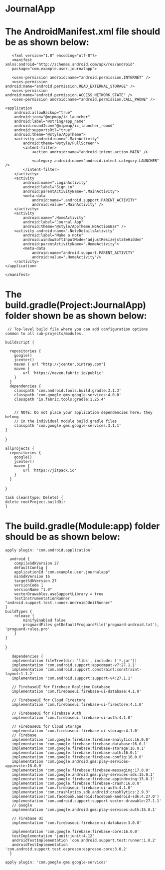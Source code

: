 # JournalApp
# The AndroidManifest.xml file should be as shown below:
       <?xml version="1.0" encoding="utf-8"?>
       <manifest xmlns:android="http://schemas.android.com/apk/res/android"
       package="com.example.user.journalapp">

       <uses-permission android:name="android.permission.INTERNET" />
       <uses-permission android:name="android.permission.READ_EXTERNAL_STORAGE" />
       <uses-permission android:name="android.permission.ACCESS_NETWORK_STATE" />
       <uses-permission android:name="android.permission.CALL_PHONE" />

    <application
        android:allowBackup="true"
        android:icon="@mipmap/ic_launcher"
        android:label="@string/app_name"
        android:roundIcon="@mipmap/ic_launcher_round"
        android:supportsRtl="true"
        android:theme="@style/AppTheme">
        <activity android:name=".MainActivity"
            android:theme="@style/FullScreen">
            <intent-filter>
                <action android:name="android.intent.action.MAIN" />

                <category android:name="android.intent.category.LAUNCHER" />
            </intent-filter>
        </activity>
        <activity
            android:name=".LoginActivity"
            android:label="Sign in"
            android:parentActivityName=".MainActivity">
            <meta-data
                android:name=".android.support.PARENT_ACTIVITY"
                android:value=".MainActivity" />
        </activity>
        <activity
            android:name=".HomeActivity"
            android:label="Journal App"
            android:theme="@style/AppTheme.NoActionBar" />
        <activity android:name=".NoteDetailsActivity"
            android:label="Make a note"
            android:windowSoftInputMode="adjustResize|stateHidden"
            android:parentActivityName=".HomeActivity">
            <meta-data
                android:name="android.support.PARENT_ACTIVITY"
                android:value=".HomeActivity"/>
        </activity>
    </application>

    </manifest>
# The build.gradle(Project:JournalApp) folder shown be as shown below:
     // Top-level build file where you can add configuration options common to all sub-projects/modules.

    buildscript {
    
      repositories {
        google()
        jcenter()
        maven { url "http://jcenter.bintray.com"}
        maven {
            url 'https://maven.fabric.io/public'
        }
      }
      dependencies {
        classpath 'com.android.tools.build:gradle:3.1.3'
        classpath 'com.google.gms:google-services:4.0.0'
        classpath 'io.fabric.tools:gradle:1.25.4'
        

        // NOTE: Do not place your application dependencies here; they belong
        // in the individual module build.gradle files
        classpath 'com.google.gms:google-services:3.1.1'
    }
}

    allprojects {
      repositories {
        google()
        jcenter()
        maven {
            url 'https://jitpack.io'
        }
      }
   }

    task clean(type: Delete) {
    delete rootProject.buildDir
    }

# The build.gradle(Module:app) folder should be as shown below:
    apply plugin: 'com.android.application'

      android {
        compileSdkVersion 27
        defaultConfig {
        applicationId "com.example.user.journalapp"
        minSdkVersion 16
        targetSdkVersion 27
        versionCode 1
        versionName "1.0"
        vectorDrawables.useSupportLibrary = true
        testInstrumentationRunner "android.support.test.runner.AndroidJUnitRunner"
    }
    buildTypes {
        release {
            minifyEnabled false
            proguardFiles getDefaultProguardFile('proguard-android.txt'), 'proguard-rules.pro'
        }
    }
}

       dependencies {
       implementation fileTree(dir: 'libs', include: ['*.jar'])
       implementation 'com.android.support:appcompat-v7:27.1.1'
       implementation 'com.android.support.constraint:constraint-layout:1.1.2'
       implementation 'com.android.support:support-v4:27.1.1'

       // FirebaseUI for Firebase Realtime Database
       implementation 'com.firebaseui:firebase-ui-database:4.1.0'

       // FirebaseUI for Cloud Firestore
       implementation 'com.firebaseui:firebase-ui-firestore:4.1.0'

       // FirebaseUI for Firebase Auth
       implementation 'com.firebaseui:firebase-ui-auth:4.1.0'

       // FirebaseUI for Cloud Storage
       implementation 'com.firebaseui:firebase-ui-storage:4.1.0'
       // Firebase
       implementation 'com.google.firebase:firebase-analytics:16.0.0'
       implementation 'com.google.firebase:firebase-database:16.0.1'
       implementation 'com.google.firebase:firebase-storage:16.0.1'
       implementation 'com.google.firebase:firebase-auth:16.0.1'
       implementation 'com.google.firebase:firebase-config:16.0.0'
       implementation 'com.google.android.gms:play-services-appinvite:16.0.0'
       implementation 'com.google.firebase:firebase-messaging:17.0.0'
       implementation 'com.google.android.gms:play-services-ads:15.0.1'
       implementation 'com.google.firebase:firebase-appindexing:15.0.1'
       implementation 'com.google.firebase:firebase-crash:16.0.0'
       implementation 'com.firebaseui:firebase-ui-auth:4.1.0'
       implementation 'com.crashlytics.sdk.android:crashlytics:2.9.3'
       implementation('com.facebook.android:facebook-android-sdk:4.27.0')
       implementation 'com.android.support:support-vector-drawable:27.1.1'
       // Google
       implementation 'com.google.android.gms:play-services-auth:15.0.1'

       // Firebase UI
       implementation 'com.firebaseui:firebase-ui-database:3.0.0'

       implementation 'com.google.firebase:firebase-core:16.0.0'
       testImplementation 'junit:junit:4.12'
       androidTestImplementation 'com.android.support.test:runner:1.0.2'
       androidTestImplementation 'com.android.support.test.espresso:espresso-core:3.0.2'
      }

    apply plugin: 'com.google.gms.google-services'

